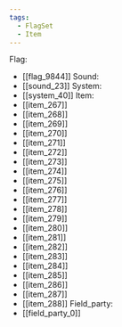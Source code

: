 ```yaml
---
tags:
  - FlagSet
  - Item
---
```

Flag:
- [[flag_9844]]
Sound:
- [[sound_23]]
System:
- [[system_40]]
Item:
- [[item_267]]
- [[item_268]]
- [[item_269]]
- [[item_270]]
- [[item_271]]
- [[item_272]]
- [[item_273]]
- [[item_274]]
- [[item_275]]
- [[item_276]]
- [[item_277]]
- [[item_278]]
- [[item_279]]
- [[item_280]]
- [[item_281]]
- [[item_282]]
- [[item_283]]
- [[item_284]]
- [[item_285]]
- [[item_286]]
- [[item_287]]
- [[item_288]]
Field_party:
- [[field_party_0]]
